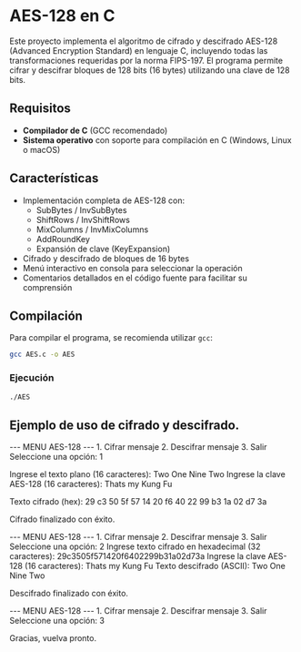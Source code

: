 # AES-128 en C

Este proyecto implementa el algoritmo de cifrado y descifrado AES-128 (Advanced Encryption Standard) en lenguaje C, incluyendo todas las transformaciones requeridas por la norma FIPS-197. El programa permite cifrar y descifrar bloques de 128 bits (16 bytes) utilizando una clave de 128 bits.

## Requisitos

- **Compilador de C** (GCC recomendado)
- **Sistema operativo** con soporte para compilación en C (Windows, Linux o macOS)

## Características

- Implementación completa de AES-128 con:
  - SubBytes / InvSubBytes
  - ShiftRows / InvShiftRows
  - MixColumns / InvMixColumns
  - AddRoundKey
  - Expansión de clave (KeyExpansion)
- Cifrado y descifrado de bloques de 16 bytes
- Menú interactivo en consola para seleccionar la operación
- Comentarios detallados en el código fuente para facilitar su comprensión

## Compilación

Para compilar el programa, se recomienda utilizar `gcc`:

```sh
gcc AES.c -o AES
```

### Ejecución

```sh
./AES
```

## Ejemplo de uso de cifrado y descifrado.

--- MENU AES-128 ---
        1. Cifrar mensaje
        2. Descifrar mensaje
        3. Salir
Seleccione una opción: 1

Ingrese el texto plano (16 caracteres): Two One Nine Two
Ingrese la clave AES-128 (16 caracteres): Thats my Kung Fu

Texto cifrado (hex): 29 c3 50 5f 57 14 20 f6 40 22 99 b3 1a 02 d7 3a

Cifrado finalizado con éxito.

--- MENU AES-128 ---
        1. Cifrar mensaje
        2. Descifrar mensaje
        3. Salir
Seleccione una opción: 2
Ingrese texto cifrado en hexadecimal (32 caracteres): 29c3505f571420f6402299b31a02d73a
Ingrese la clave AES-128 (16 caracteres): Thats my Kung Fu
Texto descifrado (ASCII): Two One Nine Two

Descifrado finalizado con éxito.

--- MENU AES-128 ---
        1. Cifrar mensaje
        2. Descifrar mensaje
        3. Salir
Seleccione una opción: 3

Gracias, vuelva pronto.